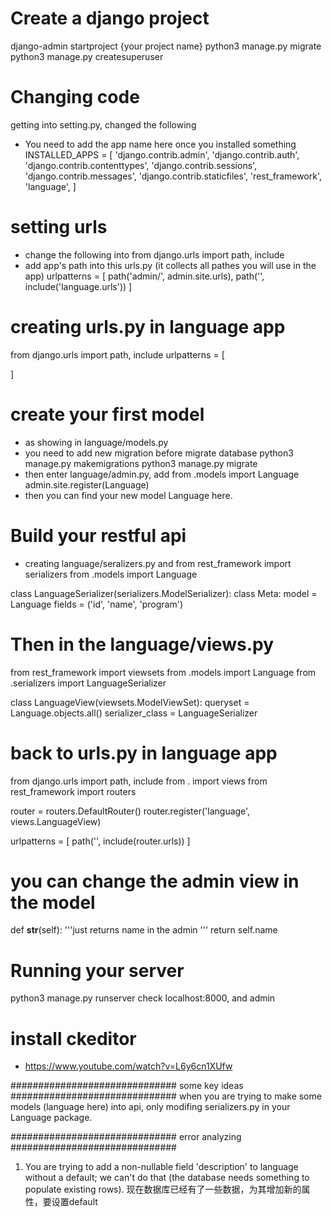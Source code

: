 # Create a django project
django-admin startproject {your project name}
python3 manage.py migrate
python3 manage.py createsuperuser

# Changing code
getting into setting.py, changed the following 
* You need to add the app name here once you installed something
INSTALLED_APPS = [
    'django.contrib.admin',
    'django.contrib.auth',
    'django.contrib.contenttypes',
    'django.contrib.sessions',
    'django.contrib.messages',
    'django.contrib.staticfiles',
    'rest_framework',
    'language',
]

# setting urls
* change the following into 
from django.urls import path, include
* add app's path into this urls.py (it collects all pathes you will use in the app)
urlpatterns = [
    path('admin/', admin.site.urls),
    path('', include('language.urls'))
]

# creating urls.py in language app
from django.urls import path, include
urlpatterns = [
    
]

# create your first model
* as showing in language/models.py
* you need to add new migration before migrate database
python3 manage.py makemigrations 
python3 manage.py migrate
* then enter language/admin.py, add 
from .models import Language
admin.site.register(Language)
* then you can find your new model Language here.

# Build your restful api 
* creating language/seralizers.py and 
from rest_framework import serializers
from .models import Language

class LanguageSerializer(serializers.ModelSerializer):
    class Meta:
        model = Language
        fields = ('id', 'name', 'program')

# Then in the language/views.py
from rest_framework import viewsets
from .models import Language
from .serializers import LanguageSerializer

class LanguageView(viewsets.ModelViewSet):
    queryset = Language.objects.all()
    serializer_class = LanguageSerializer

# back to urls.py in language app
from django.urls import path, include
from . import views
from rest_framework import routers

router = routers.DefaultRouter()
router.register('language', views.LanguageView)

urlpatterns = [
    path('', include(router.urls))
]

# you can change the admin view in the model
def __str__(self):
    '''just returns name in the admin '''
    return self.name

# Running your server
python3 manage.py runserver
check localhost:8000, and admin

# install ckeditor 
* https://www.youtube.com/watch?v=L6y6cn1XUfw

############################## some key ideas ##############################
when you are trying to make some models (language here) into api, only modifing 
serializers.py in your Language package.


############################## error analyzing ##############################
1. You are trying to add a non-nullable field 'description' to language without a default; we can't do that (the database needs something to populate existing rows).
现在数据库已经有了一些数据，为其增加新的属性，要设置default

